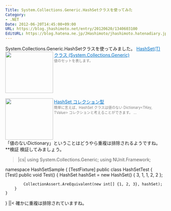 ```yaml
---
Title: System.Collections.Generic.HashSetクラスを使ってみた
Category:
- .NET
Date: 2012-06-20T14:45:00+09:00
URL: https://blog.jhashimoto.net/entry/20120620/1340603100
EditURL: https://blog.hatena.ne.jp/JHashimoto/jhashimoto.hatenadiary.jp/atom/entry/12921228815717256138
---
```


System.Collections.Generic.HashSet<T>クラスを使ってみました。
<a href="http://msdn.microsoft.com/ja-jp/library/bb359438(v=vs.90).aspx" target="_blank"><img class="alignleft" align="left" border="0" src="http://capture.heartrails.com/150x130/shadow?http://msdn.microsoft.com/ja-jp/library/bb359438(v=vs.90).aspx" alt="" width="150" height="130" /></a><a style="color:#0070C5;" href="http://msdn.microsoft.com/ja-jp/library/bb359438(v=vs.90).aspx" target="_blank">HashSet(T) クラス (System.Collections.Generic)</a><a href="http://b.hatena.ne.jp/entry/http://msdn.microsoft.com/ja-jp/library/bb359438(v=vs.90).aspx" target="_blank"><img border="0" src="http://b.hatena.ne.jp/entry/image/http://msdn.microsoft.com/ja-jp/library/bb359438(v=vs.90).aspx" alt="" /></a><br><span style="color: #808080;font-size: 80%;">値のセットを表します。</span><br style="clear:both;" /><br>
<a href="http://msdn.microsoft.com/ja-jp/library/bb397727(v=vs.100).aspx" target="_blank"><img class="alignleft" align="left" border="0" src="http://capture.heartrails.com/150x130/shadow?http://msdn.microsoft.com/ja-jp/library/bb397727(v=vs.100).aspx" alt="" width="150" height="130" /></a><a style="color:#0070C5;" href="http://msdn.microsoft.com/ja-jp/library/bb397727(v=vs.100).aspx" target="_blank">HashSet コレクション型</a><a href="http://b.hatena.ne.jp/entry/http://msdn.microsoft.com/ja-jp/library/bb397727(v=vs.100).aspx" target="_blank"><img border="0" src="http://b.hatena.ne.jp/entry/image/http://msdn.microsoft.com/ja-jp/library/bb397727(v=vs.100).aspx" alt="" /></a><br><span style="color: #808080;font-size: 80%;">簡単に言えば、HashSet<T> クラスは値のない Dictionary<TKey, TValue> コレクションと考えることができます。 ...</span><br style="clear:both;" />
「値のないDictionary」ということはどうやら重複は排除されるようですね。
**検証
検証してみましょう。
>|cs|
using System.Collections.Generic;
using NUnit.Framework;

namespace HashSetSample {
    [TestFixture]
    public class HashSetTest {
        [Test]
        public void Test() {
            HashSet<int> hashSet = new HashSet<int>() {
                3, 1, 1, 2, 2
            };

            CollectionAssert.AreEquivalent(new int[] {1, 2, 3}, hashSet);
        }
    }
}
||<
確かに重複は排除されていますね。
